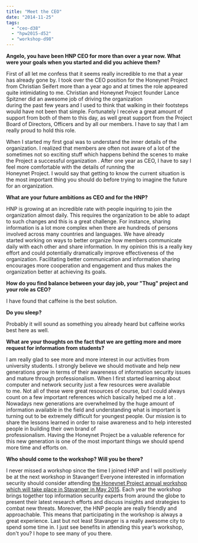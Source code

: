 ```yaml
---
title: "Meet the CEO"
date: "2014-11-25"
tags: 
  - "ceo-d38"
  - "hpw2015-d52"
  - "workshop-d98"
---
```


**Angelo, you have been HNP CEO for more than over a year now. What were your goals when you started and did you achieve them?**  
  
First of all let me confess that it seems really incredible to me that a year has already gone by. I took over the CEO position for the Honeynet Project from Christian Seifert more than a year ago and at times the role appeared quite intimidating to me. Christian and Honeynet Project founder Lance Spitzner did an awesome job of driving the organization  
during the past few years and I used to think that walking in their footsteps would have not been that simple. Fortunately I receive a great amount of support from both of them to this day, as well great support from the Project Board of Directors, Officers and by all our members. I have to say that I am really proud to hold this role.  
  
When I started my first goal was to understand the inner details of the organization. I realized that members are often not aware of a lot of the sometimes not so exciting stuff which happens behind the scenes to make the Project a successful organization . After one year as CEO, I have to say I feel more comfortable with the details of running the  
Honeynet Project. I would say that getting to know the current situation is the most important thing you should do before trying to imagine the future for an organization.  
  
**What are your future ambitions as CEO and for the HNP?**  
  
HNP is growing at an incredible rate with people inquiring to join the organization almost daily. This requires the organization to be able to adapt to such changes and this is a great challenge. For instance, sharing information is a lot more complex when there are hundreds of persons involved across many countries and languages. We have already  
started working on ways to better organize how members communicate daily with each other and share information. In my opinion this is a really key effort and could potentially dramatically improve effectiveness of the organization. Facilitating better communication and information sharing encourages more cooperation and engagement and thus makes the organization better at achieving its goals.  
  
**How do you find balance between your day job, your "Thug" project and your role as CEO?**  
  
I have found that caffeine is the best solution.  
  
**Do you sleep?**  
  
Probably it will sound as something you already heard but caffeine works best here as well.  
  
**What are your thoughts on the fact that we are getting more and more request for information from students?**  
  
I am really glad to see more and more interest in our activities from university students. I strongly believe we should motivate and help new generations grow in terms of their awareness of information security issues and mature through professionalism. When I first started learning about computer and network security just a few resources were available  
to me. Not all of these were great resources of course, but I could always count on a few important references which basically helped me a lot . Nowadays new generations are overwhelmed by the huge amount of information available in the field and understanding what is important is turning out to be extremely difficult for youngest people. Our mission is to share the lessons learned in order to raise awareness and to help interested people in building their own brand of  
professionalism. Having the Honeynet Project be a valuable reference for this new generation is one of the most important things we should spend more time and efforts on.  
  
**Who should come to the workshop? Will you be there?**  
  
I never missed a workshop since the time I joined HNP and I will positively be at the next workshop in Stavanger! Everyone interested in information security should consider attending [the Honeynet Project annual workshop which will take place in Stavanger in May 2015](http://stavanger2015.honeynet.org/). Each year the workshop brings together top information security experts from around the globe to present their latest research efforts and discuss insights and strategies to combat new threats. Moreover, the HNP people are really friendly and approachable. This means that participating in the workshop is always a great experience. Last but not least Stavanger is a really awesome city to spend some time in. I just see benefits in attending this year’s workshop, don't you? I hope to see many of you there.
